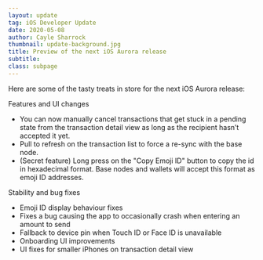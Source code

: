 ```yaml
---
layout: update
tag: iOS Developer Update
date: 2020-05-08
author: Cayle Sharrock
thumbnail: update-background.jpg
title: Preview of the next iOS Aurora release
subtitle: 
class: subpage
---
```


Here are some of the tasty treats in store for the next iOS Aurora release:

Features and UI changes

*   You can now manually cancel transactions that get stuck in a pending state from the transaction detail view as long as the recipient hasn’t accepted it yet.
*   Pull to refresh on the transaction list to force a re-sync with the base node.
*   (Secret feature) Long press on the "Copy Emoji ID" button to copy the id in hexadecimal format. Base nodes and wallets will accept this format as emoji ID addresses.

Stability and bug fixes

*   Emoji ID display behaviour fixes
*   Fixes a bug causing the app to occasionally crash when entering an amount to send
*   Fallback to device pin when Touch ID or Face ID is unavailable
*   Onboarding UI improvements 
*   UI fixes for smaller iPhones on transaction detail view



